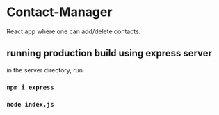 # Contact-Manager
React app where one can add/delete contacts.



## running production build using express server
in the server directory, run 
### `npm i express`
### `node index.js`
